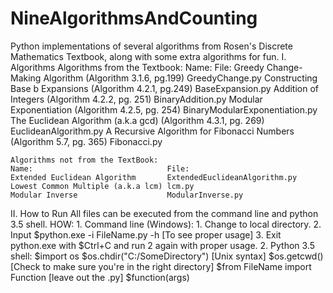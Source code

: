 # NineAlgorithmsAndCounting
Python implementations of several algorithms from Rosen's Discrete Mathematics Textbook, along with some extra algorithms for fun.
I. Algorithms
    Algorithms from the Textbook:
    Name:                                                                 File:
    Greedy Change-Making Algorithm (Algorithm 3.1.6, pg.199)              GreedyChange.py 
    Constructing Base b Expansions (Algorithm 4.2.1, pg.249)              BaseExpansion.py
    Addition of Integers (Algorithm 4.2.2, pg. 251)                       BinaryAddition.py
    Modular Exponentiation (Algorithm 4.2.5, pg. 254)                     BinaryModularExponentiation.py
    The Euclidean Algorithm (a.k.a gcd) (Algorithm 4.3.1, pg. 269)        EuclideanAlgorithm.py
    A Recursive Algorithm for Fibonacci Numbers (Algorithm 5.7, pg. 365)  Fibonacci.py

    Algorithms not from the TextBook:
    Name:                              File:
    Extended Euclidean Algorithm       ExtendedEuclideanAlgorithm.py
    Lowest Common Multiple (a.k.a lcm) lcm.py
    Modular Inverse                    ModularInverse.py

II. How to Run
    All files can be executed from the command line and python 3.5 shell.
    HOW:
    1. Command line (Windows):
        1. Change to local directory.
        2. Input $python.exe -i FileName.py -h [To see proper usage]
        3. Exit python.exe with $Ctrl+C and run 2 again with proper usage.
    2. Python 3.5 shell:
        $import os
        $os.chdir("C:/SomeDirectory") [Unix syntax]
        $os.getcwd() [Check to make sure you're in the right directory]
        $from FileName import Function [leave out the .py]
        $function(args)
